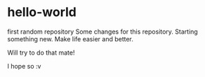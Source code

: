 # hello-world
first random repository
Some changes for this repository. Starting something new. Make life easier and better.

Will try to do that mate!

I hope so :v
